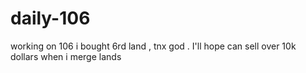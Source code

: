 # daily-106
working on 106
i bought 6rd land , tnx god . I'll hope can sell over 10k dollars when i merge lands
